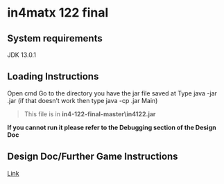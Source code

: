 # in4matx 122 final
## System requirements
JDK 13.0.1

## Loading Instructions
Open cmd
Go to the directory you have the jar file saved at
Type java -jar <filename>.jar (if that doesn’t work then type java -cp <filename>.jar Main)
  >This file is in **in4-122-final-master\in4122.jar**
  
**If you cannot run it please refer to the Debugging section of the Design Doc**
 


## Design Doc/Further Game Instructions
[Link](https://docs.google.com/document/d/1v0DN9h4F1ob_Xn6rrVyh9JnPbWHMxOa64yCm6_iOJes/edit?usp=sharing)

